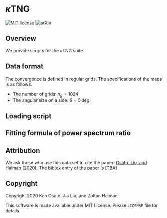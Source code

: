 # $\kappa$TNG

[![MIT license](https://img.shields.io/badge/License-MIT-blue.svg)](https://lbesson.mit-license.org/)
[![arXiv](https://img.shields.io/badge/arXiv-2010.xxxxx-b31b1b.svg)](https://arxiv.org/abs/2010.xxxxx)


## Overview

We provide scripts for the $\kappa$TNG suite.


## Data format
The convergence is defined in regular grids. The specifications of the maps is as follows.

* The number of grids: $n_g = 1024$
* The angular size on a side: $\theta = 5 \, \mathrm{deg}$


## Loading script

## Fitting formula of power spectrum ratio


## Attribution
We ask those who use this data set to cite the paper:
[Osato, Liu, and Haiman (2020)](https://arxiv.org/abs/2010.xxxxx).
The bibtex entry of the paper is [TBA]


## Copyright
Copyright 2020 Ken Osato, Jia Liu, and Zoltán Haiman.

This software is made available under MIT License. Please `LICENSE` file for details.
